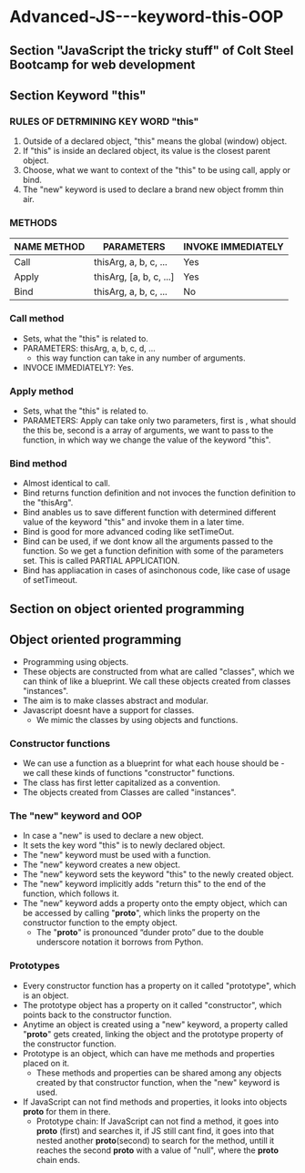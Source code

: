 # Advanced-JS---keyword-this-OOP

## Section "JavaScript the tricky stuff" of Colt Steel Bootcamp for web development

## Section Keyword "this"

### RULES OF DETRMINING KEY WORD "this"
1. Outside of a declared object, "this" means the global (window) object.
2. If "this" is inside an declared object, its value is the closest parent object.
3. Choose, what we want to context of the "this" to be using call, apply or bind.
4. The "new" keyword is used to declare a brand new object fromm thin air.

### METHODS

| NAME METHOD  | PARAMETERS | INVOKE IMMEDIATELY |
| ------------- | ------------- | ------------- |
| Call  | thisArg, a, b, c, ...  |  Yes |
| Apply  | thisArg, [a, b, c, ...]  |  Yes  |
| Bind  | thisArg, a, b, c, ...  |  No  |

### Call method 
* Sets, what the "this" is related to.
* PARAMETERS:  thisArg, a, b, c, d, ...
    * this way function can take in any number of arguments.
* INVOCE IMMEDIATELY?: Yes.

### Apply method 
* Sets, what the "this" is related to.
* PARAMETERS: Apply can take only two parameters, first is , what should the this be, second is a array of arguments, we want to pass to the function, in which way we change the value of the keyword "this".

### Bind method 
* Almost identical to call.
* Bind returns function definition and not invoces the function definition to the "thisArg".
* Bind anables us to save different function with determined different value of the keyword "this" and invoke them in a later time. 
* Bind is good for more advanced coding like setTimeOut.
* Bind can be used, if we dont know all the arguments passed to the function. So we get a function definition with some of the parameters set. This is called PARTIAL APPLICATION.
* Bind has appliacation in cases of asinchonous code, like case of usage of setTimeout.

## Section on object oriented programming

## Object oriented programming
* Programming using objects.
* These objects are constructed from what are called "classes", which we can think of like a blueprint. We call these objects created from classes "instances".
* The aim is to make classes abstract and modular.
* Javascript doesnt have a support for classes.
    * We mimic the classes by using objects and functions.

### Constructor functions
* We can use a function as a blueprint for what each house should be - we call these kinds of functions "constructor" functions.
* The class has first letter capitalized as a convention.
* The objects created from Classes are called "instances".

### The "new" keyword and OOP
* In case a "new" is used to declare a new object.
* It sets the key word "this" is to newly declared object.
* The "new" keyword must be used with a function.
* The "new" keyword creates a new object. 
* The "new" keyword sets the keyword "this" to the newly created object. 
* The "new" keyword implicitly adds "return this" to the end of the function, which follows it. 
* The "new" keyword adds a property onto the empty object, which can be accessed by calling "__proto__", which links the property on the constructor function to the empty object.
    *   The "__proto__" is pronounced “dunder proto” due to the double underscore notation it borrows from Python.

### Prototypes
* Every constructor function has a property on it called "prototype", which is an object.
* The prototype object has a property on it called "constructor", which points back to the constructor function.
* Anytime an object is created using a "new" keyword, a property called "__proto__" gets created, linking the object and the prototype property of the constructor function.
* Prototype is an object, which can have me methods and properties placed on it.
    * These methods and properties can be shared among any objects created by that constructor function, when the "new" keyword is used.
* If JavaScript can not find methods and properties, it looks into objects __proto__ for them in there.
    * Prototype chain: If JavaScript can not find a method, it goes into __proto__ (first) and searches it, if JS still cant find, it goes into that nested another __proto__(second) to search for the method, untill it reaches the second __proto__ with a value of "null", where the __proto__ chain ends.